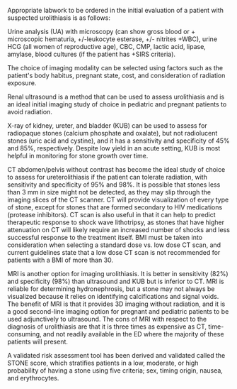 Appropriate labwork to be ordered in the initial evaluation of a patient with suspected urolithiasis is as follows:

Urine analysis (UA) with microscopy (can show gross blood or + microscopic hematuria, +/-leukocyte esterase, +/- nitrites +WBC), urine HCG (all women of reproductive age), CBC, CMP, lactic acid, lipase, amylase, blood cultures (if the patient has +SIRS criteria).

The choice of imaging modality can be selected using factors such as the patient's body habitus, pregnant state, cost, and consideration of radiation exposure.

Renal ultrasound is a method that can be used to assess urolithiasis and is an ideal initial imaging study of choice in pediatric and pregnant patients to avoid radiation.

X-ray of kidney, ureter, and bladder (KUB) can be used to assess for radiopaque stones (calcium phosphate and oxalate), but not radiolucent stones (uric acid and cystine), and it has a sensitivity and specificity of 45% and 85%, respectively. Despite low yield in an acute setting, KUB is most helpful in monitoring for stone growth over time.

CT abdomen/pelvis without contrast has become the ideal study of choice to assess for ureterolithiasis if the patient can tolerate radiation, with sensitivity and specificity of 95% and 98%. It is possible that stones less than 3 mm in size might not be detected, as they may slip through the imaging slices of the CT scanner. CT will provide visualization of every type of stone, except for stones that are formed secondary to HIV medications (protease inhibitors). CT scan is also useful in that it can help to predict therapeutic response to shock wave lithotripsy, as stones that have higher attenuation on CT will likely require an increased number of shocks and less successful response to the treatment itself. BMI must be taken into consideration when selecting a standard dose vs. low dose CT scan, and current guidelines state that a low dose CT scan is not recommended for patients with a BMI of more than 30.

MRI is another option for imaging urolithiasis. It is better in sensitivity (82%) and specificity (98%) than ultrasound and KUB but is inferior to CT. MRI is reliable for determining hydronephrosis, but a stone may not always be visualized because it relies on identifying calcifications and signal voids. The benefit of MRI is that it provides 3D imaging without radiation, and it is a good second-line imaging option for pregnant and pediatric patients to be used adjunctively to ultrasound. The cons of MRI with respect to the diagnosis of urolithiasis are that it is three times as expensive as CT, time-consuming, and not readily available in the ED where the majority of these patients will present.

A validated risk assessment tool has been derived and validated called the STONE score, which stratifies patients in a low, moderate, or high probability of having a stone using five criteria; sex, timing origin, nausea, and erythrocytes.